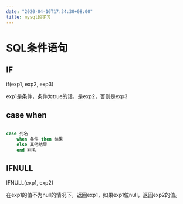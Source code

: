 ```yaml
---
date: "2020-04-16T17:34:30+08:00"
title: mysql的学习
---
```


# SQL条件语句

## IF

if(exp1, exp2, exp3)

exp1是条件，条件为true的话，是exp2，否则是exp3

## case when

```sql

case 列名
    when 条件 then 结果
    else 其他结果
    end 别名
```

## IFNULL

IFNULL(exp1, exp2)

在exp1的值不为null的情况下，返回exp1，如果exp1位null，返回exp2的值。